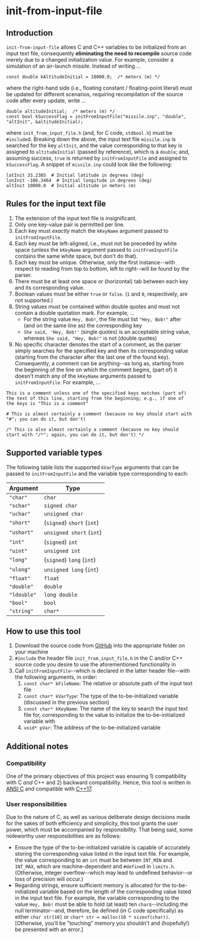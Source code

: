 # init-from-input-file
## Introduction
`init-from-input-file` allows C and C++ variables to be initialized from an input text file, consequently **eliminating the need to recompile** source code merely due to a changed initialization value. For example, consider a simulation of an air-launch missile. Instead of writing ...
```
const double kAltitudeInitial = 10000.0;  /* meters (m) */
```
where the right-hand side (i.e., floating constant / floating-point literal) must be updated for different scenarios, requiring recompilation of the source code after every update, write ...
```
double altitudeInitial;  /* meters (m) */
const bool kSuccessFlag = initFromInputFile("missile.inp", "double", "altInit", &altitudeInitial);
```
where `init_from_input_file.h` (and, for C code, `stdbool.h`) must be `#include`d. Breaking down the above, the input text file `missile.inp` is searched for the key `altInit`, and the value corresponding to that key is assigned to `altitudeInitial` (passed by reference), which is a `double`; and, assuming success, `true` is returned by `initFromInputFile` and assigned to `kSuccessFlag`. A snippet of `missile.inp` could look like the following:
```
latInit 33.2385  # Initial latitude in degrees (deg)
lonInit -106.3464  # Initial longitude in degrees (deg)
altInit 10000.0  # Initial altitude in meters (m)
```

## Rules for the input text file
1. The extension of the input text file is insignificant.
2. Only one key-value pair is permitted per line.
3. Each key must *exactly* match the `kKeyName` argument passed to `initFromInputFile`.
4. Each key must be left-aligned, i.e., must not be preceded by white space (unless the `kKeyName` argument passed to `initFromInputFile` contains the same white space, but don't do that).
5. Each key must be unique. Otherwise, only the first instance--with respect to reading from top to bottom, left to right--will be found by the parser.
6. There must be at least one space or (horizontal) tab between each key and its corresponding value.
7. Boolean values must be either `true` or `false`. (`1` and `0`, respectively, are not supported.)
8. String values must be contained within double quotes and must not contain a double quotation mark. For example, ...
   - For the string value `Hey, Bob!`, the file must list `"Hey, Bob!"` after (and on the same line as) the corresponding key
   - `She said, 'Hey, Bob!'` (single quotes) is an acceptable string value, whereas `She said, "Hey, Bob!"` is not (double quotes)
9. No specific character denotes the start of a comment, as the parser simply searches for the specified key and then its corresponding value (starting from the character after the last one of the found key). Consequently, a comment can be anything--as long as, starting from the beginning of the line on which the comment begins, (part of) it doesn't match any of the `kKeyName` arguments passed to `initFromInputFile`. For example, ...
```
This is a comment unless one of the specified keys matches (part of) the text of this line, starting from the beginning; e.g., if one of the keys is "This is a comment"

# This is almost certainly a comment (because no key should start with "#"; you can do it, but don't)

/* This is also almost certainly a comment (because no key should start with "/*"; again, you can do it, but don't) */
```

## Supported variable types
The following  table lists the supported `kVarType` arguments that can be passed to `initFromInputFile` and the variable type corresponding to each:

| Argument | Type |
| -------- | ---- |
| `"char"` | `char` |
| `"schar"` | `signed char` |
| `"uchar"` | `unsigned char` |
| `"short"` | (`signed`) `short` (`int`) |
| `"ushort"` | `unsigned short` (`int`) |
| `"int"` | (`signed`) `int` |
| `"uint"` | `unsigned int` |
| `"long"` | (`signed`) `long` (`int`) |
| `"ulong"` | `unsigned long` (`int`) |
| `"float"` | `float` |
| `"double"` | `double` |
| `"ldouble"` | `long double` |
| `"bool"` | `bool` |
| `"string"` | `char*` |

## How to use this tool
1. Download the source code from [GitHub](https://github.com/branbick/init-from-input-file) into the appropriate folder on your machine
2. `#include` the header file `init_from_input_file.h` in the C and/or C++ source code you desire to use the aforementioned functionality in
3. Call `initFromInputFile`--which is declared in the latter header file--with the following arguments, in order:
   1. `const char* kFileName`: The relative or absolute path of the input text file
   2. `const char* kVarType`: The type of the to-be-initialized variable (discussed in the previous section)
   3. `const char* kKeyName`: The name of the key to search the input text file for, corresponding to the value to initialize the to-be-initialized variable with
   4. `void* pVar`: The address of the to-be-initialized variable

## Additional notes
### Compatibility
One of the primary objectives of this project was ensuring 1) compatibility with C *and* C++ and 2) backward compatibility. Hence, this tool is written in [ANSI C](https://en.wikipedia.org/wiki/ANSI_C) and compatible with [C++17](https://en.wikipedia.org/wiki/C%2B%2B17).

### User responsibilities
Due to the nature of C, as well as various deliberate design decisions made for the sakes of both efficiency and simplicity, this tool grants the user power, which must be accompanied by responsibility. That being said, some noteworthy user responsibilities are as follows:
- Ensure the type of the to-be-initialized variable is capable of accurately storing the corresponding value listed in the input text file. For example, the value corresponding to an `int` must be between `INT_MIN` and `INT_MAX`, which are machine-dependent and `#define`d in `limits.h`. (Otherwise, integer overflow--which may lead to undefined behavior--or loss of precision will occur.)
- Regarding strings, ensure sufficient memory is allocated for the to-be-initialized variable based on the length of the corresponding value listed in the input text file. For example, the variable corresponding to the value `Hey, Bob!` must be able to hold (at least) ten `char`s--including the null terminator--and, therefore, be defined (in C code specifically) as either `char str[10]` or `char* str = malloc(10 * sizeof(char))`. [Otherwise, you'll be "touching" memory you shouldn't and (hopefully!) be presented with an error.]
